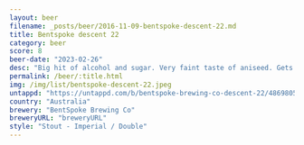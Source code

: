 ```yaml
---
layout: beer
filename: _posts/beer/2016-11-09-bentspoke-descent-22.md
title: Bentspoke descent 22
category: beer
score: 8
beer-date: "2023-02-26"
desc: "Big hit of alcohol and sugar. Very faint taste of aniseed. Gets better as it goes down, or maybe I just got drunker"
permalink: /beer/:title.html
img: /img/list/bentspoke-descent-22.jpeg
untappd: "https://untappd.com/b/bentspoke-brewing-co-descent-22/4869805"
country: "Australia"
brewery: "BentSpoke Brewing Co"
breweryURL: "breweryURL"
style: "Stout - Imperial / Double"
---
```


